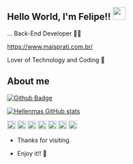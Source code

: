 ## Hello World, I'm Felipe!! <img src=https://github.com/TheDudeThatCode/TheDudeThatCode/blob/master/Assets/Earth.gif width="30">
 
… Back-End Developer 👩‍💻

https://www.maisprati.com.br/ <br>
 
Lover of Technology and Coding 💓
 
## About me 
[![Github Badge](https://img.shields.io/badge/-Github-000?style=flat-square&logo=Github&logoColor=white&link=https://github.com/hellenmas)](https://github.com/fhfelipefh)

[![Hellenmas GitHub stats](https://github-readme-stats.vercel.app/api?username=fhfelipefh)](https://github.com/fhfelipefh/github-readme-stats)


<code><img height="20" src="https://img.shields.io/badge/Java-ED8B00?style=for-the-badge&logo=java&logoColor=white"></code>
<code><img height="20" src="https://img.shields.io/badge/Spring-6DB33F?style=for-the-badge&logo=spring&logoColor=white"></code>
<code><img height="20" src="https://img.shields.io/badge/MySQL-00000F?style=for-the-badge&logo=mysql&logoColor=white"></code>
<code><img height="20" src="https://img.shields.io/badge/Postman-FF6C37?style=for-the-badge&logo=Postman&logoColor=white"></code>
<code><img height="20" src="https://img.shields.io/badge/Git-F05032?style=for-the-badge&logo=git&logoColor=white"></code>
<code><img height="20" src="https://img.shields.io/badge/HTML-239120?style=for-the-badge&logo=html5&logoColor=white"></code>
<code><img height="20" src="https://img.shields.io/badge/C++-ED8B00?style=for-the-badge&logo=html5&logoColor=white"></code>

- Thanks for visiting. 
 
- Enjoy it!! 🤖
